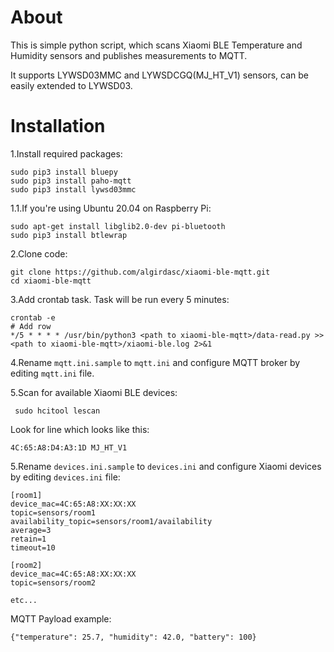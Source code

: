 
# About
This is simple python script, which scans Xiaomi BLE Temperature and Humidity sensors and publishes measurements to MQTT. 

It supports LYWSD03MMC and LYWSDCGQ(MJ_HT_V1) sensors, can be easily extended to LYWSD03.

# Installation

1.Install required packages:
    
    sudo pip3 install bluepy
    sudo pip3 install paho-mqtt
    sudo pip3 install lywsd03mmc
    
1.1.If you're using Ubuntu 20.04 on Raspberry Pi:

    sudo apt-get install libglib2.0-dev pi-bluetooth 
    sudo pip3 install btlewrap

2.Clone code:

    git clone https://github.com/algirdasc/xiaomi-ble-mqtt.git
    cd xiaomi-ble-mqtt

3.Add crontab task. Task will be run every 5 minutes:

    crontab -e
	# Add row
	*/5 * * * * /usr/bin/python3 <path to xiaomi-ble-mqtt>/data-read.py >> <path to xiaomi-ble-mqtt>/xiaomi-ble.log 2>&1

4.Rename `mqtt.ini.sample` to `mqtt.ini` and configure MQTT broker by editing `mqtt.ini` file.

5.Scan for available Xiaomi BLE devices:

     sudo hcitool lescan

Look for line which looks like this: 

    4C:65:A8:D4:A3:1D MJ_HT_V1

5.Rename `devices.ini.sample` to `devices.ini` and configure Xiaomi devices by editing `devices.ini` file:

    [room1]
    device_mac=4C:65:A8:XX:XX:XX
    topic=sensors/room1
    availability_topic=sensors/room1/availability
    average=3
    retain=1
    timeout=10
    
    [room2]
    device_mac=4C:65:A8:XX:XX:XX
    topic=sensors/room2
    
    etc...

MQTT Payload example:

    {"temperature": 25.7, "humidity": 42.0, "battery": 100}


